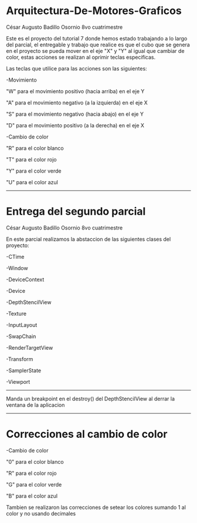 # Arquitectura-De-Motores-Graficos

César Augusto Badillo Osornio 8vo cuatrimestre

Este es el proyecto del tutorial 7 donde hemos estado trabajando a lo largo del parcial, el entregable y trabajo que realice es que el cubo que se genera en el
proyecto se pueda mover en el eje "X" y "Y" al igual que cambiar de color, estas acciones se realizan al oprimir teclas especificas.

Las teclas que utilice para las acciones son las siguientes:

-Movimiento

  "W" para el movimiento positivo (hacia arriba) en el eje Y
  
  "A" para el movimiento negativo (a la izquierda) en el eje X
  
  "S" para el movimiento negativo (hacia abajo) en el eje Y
  
  "D" para el movimiento positivo (a la derecha) en el eje X
  
-Cambio de color

  "R" para el color blanco
  
  "T" para el color rojo
  
  "Y" para el color verde
  
  "U" para el color azul
  
 -----------------------------------------------------------------------------------

# Entrega del segundo parcial

César Augusto Badillo Osornio 8vo cuatrimestre

En este parcial realizamos la abstaccion de las siguientes clases del proyecto:

 -CTime
 
 -Window
 
 -DeviceContext
 
 -Device
 
 -DepthStencilView
 
 -Texture
 
 -InputLayout
 
 -SwapChain
 
 -RenderTargetView
 
 -Transform
 
 -SamplerState
 
 -Viewport
 
 -----------------------------------------------------------------------------------
 
 Manda un breakpoint en el destroy() del DepthStencilView al derrar la ventana de la aplicacion
 
 -----------------------------------------------------------------------------------

# Correcciones al cambio de color 

-Cambio de color

  "0" para el color blanco
  
  "R" para el color rojo
  
  "G" para el color verde
  
  "B" para el color azul
 
 Tambien se realizaron las correcciones de setear los colores sumando 1 al color y no usando decimales
